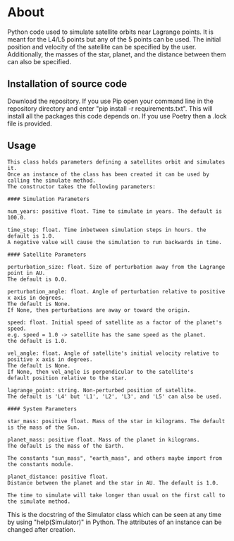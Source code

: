 # About

Python code used to simulate satellite orbits near Lagrange points. It is meant for the L4/L5 points but any of the 5 points can be used. The initial position and velocity of the satellite can be specified by the user. Additionally, the masses of the star, planet, and the distance between them can also be specified.

## Installation of source code

Download the repository.
If you use Pip open your command line in the repository directory and enter "pip install -r requirements.txt". This will install all the packages this code depends on. If you use Poetry then a .lock file is provided.

## Usage

```
This class holds parameters defining a satellites orbit and simulates it.
Once an instance of the class has been created it can be used by calling the simulate method.
The constructor takes the following parameters:

#### Simulation Parameters

num_years: positive float. Time to simulate in years. The default is 100.0.

time_step: float. Time inbetween simulation steps in hours. the default is 1.0.
A negative value will cause the simulation to run backwards in time.

#### Satellite Parameters

perturbation_size: float. Size of perturbation away from the Lagrange point in AU.
The default is 0.0.

perturbation_angle: float. Angle of perturbation relative to positive x axis in degrees.
The default is None.
If None, then perturbations are away or toward the origin.

speed: float. Initial speed of satellite as a factor of the planet's speed.
e.g. speed = 1.0 -> satellite has the same speed as the planet.
the default is 1.0.

vel_angle: float. Angle of satellite's initial velocity relative to positive x axis in degrees.
The default is None.
If None, then vel_angle is perpendicular to the satellite's
default position relative to the star.

lagrange_point: string. Non-perturbed position of satellite.
The default is 'L4' but 'L1', 'L2', 'L3', and 'L5' can also be used.

#### System Parameters

star_mass: positive float. Mass of the star in kilograms. The default is the mass of the Sun.

planet_mass: positive float. Mass of the planet in kilograms.
The default is the mass of the Earth.

The constants "sun_mass", "earth_mass", and others maybe import from the constants module.

planet_distance: positive float.
Distance between the planet and the star in AU. The default is 1.0.

The time to simulate will take longer than usual on the first call to the simulate method.
 ```

This is the docstring of the Simulator class which can be seen at any time by using "help(Simulator)" in Python.
The attributes of an instance can be changed after creation.
